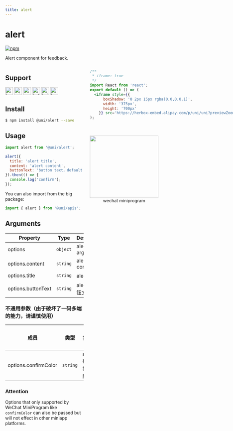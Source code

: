 ```yaml
---
title: alert
---
```


# alert 
[![npm](https://img.shields.io/npm/v/@uni/alert.svg)](https://www.npmjs.com/package/@uni/alert)

Alert component for feedback.

<div style="display: flex;flex-direction: row;justify-content: space-between;">
<div style="margin-right: 20px;max-width: 50%;">

## Support
<img alt="browser" src="https://gw.alicdn.com/tfs/TB1uYFobGSs3KVjSZPiXXcsiVXa-200-200.svg" width="25px" height="25px" /> <img alt="miniApp" src="https://gw.alicdn.com/tfs/TB1bBpmbRCw3KVjSZFuXXcAOpXa-200-200.svg" width="25px" height="25px" title="ali miniprogram" /> <img alt="wechatMiniprogram" src="https://img.alicdn.com/tfs/TB1slcYdxv1gK0jSZFFXXb0sXXa-200-200.svg" width="25px" height="25px" title="wechatMiniprogram" /> <img alt="bytedanceMicroApp" src="https://gw.alicdn.com/tfs/TB1jFtVzO_1gK0jSZFqXXcpaXXa-200-200.svg" width="25px" height="25px" title="bytedanceMicroApp" /> <img alt="baiduSmartProgram" src="https://img.alicdn.com/imgextra/i4/O1CN01jngdBb24yGv2Fu34G_!!6000000007459-2-tps-200-200.png" width="25px" height="25px" title="百度小程序" /> <img alt="kuaiShouMiniProgram" src="https://gw.alicdn.com/imgextra/i4/O1CN01kzmJMM24jcFEzp5Wv_!!6000000007427-2-tps-200-200.png" width="25px" height="25px" title="快手小程序" />

## Install

```bash
$ npm install @uni/alert --save
```

## Usage

```js
import alert from '@uni/alert';

alert({
  title: 'alert title',
  content: 'alert content',
  buttonText: 'button text，default value is confirm'
}).then(() => {
  console.log('confirm');
});
```
You can also import from the big package:

```js
import { alert } from '@uni/apis';

```

## Arguments
| Property       | Type     | Description       |  Default  |
| ------------------ | -------- | ------------ | :-------: |
| options   | `object` | alert arguments      |     -     |
| options.content    | `string` | alert content  | - |
| options.title      | `string` | alert 标题     |  -  |
| options.buttonText | `string` | alert 确认按钮文字 | - |

### 不通用参数（由于破坏了一码多端的能力，请谨慎使用）
| 成员               | 类型     | 描述                              |  默认值   |     支持     |
| ------------------ | -------- | ---------- | :-------: | :----------: |
| options.confirmColor | `string` | alert 确认按钮颜色 | - | <img alt="wechatMiniprogram" src="https://img.alicdn.com/tfs/TB1slcYdxv1gK0jSZFFXXb0sXXa-200-200.svg" width="25px" height="25px" title="微信小程序"> |

### Attention

Options that only supported by WeChat MiniProgram like `confirmColor` can also be passed but will not effect in other miniapp platforms.

</div>
<div>

```jsx | inline
/**
 * iframe: true
 */
import React from 'react';
export default () => (
  <iframe style={{
      boxShadow: '0 2px 15px rgba(0,0,0,0.1)',
      width: '375px',
      height: '700px'
    }} src='https://herbox-embed.alipay.com/p/uni/uni?previewZoom=100&view=preview&defaultPage=pages/alert/index&topSlider=false'></iframe>
);
```

<div style="display: flex;margin-top: 50px;">
  <div>
    <img src="https://img.alicdn.com/imgextra/i3/O1CN015JYNlN1Nhl9FwpRcA_!!6000000001602-0-tps-644-618.jpg" width="220" height="200" />
    <div style="text-align: center;">wechat miniprogram</div>
  </div>
</div>

</div>
</div>
